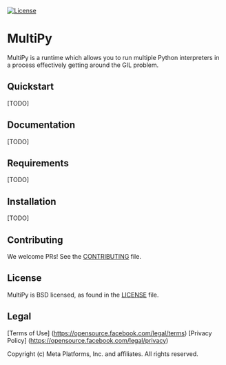 [![License](https://img.shields.io/badge/License-BSD%203--Clause-blue.svg)](LICENSE)


# MultiPy

MultiPy is a runtime which allows you to run multiple Python interpreters in a process effectively getting around the GIL problem.

## Quickstart

[TODO]

## Documentation

[TODO]

## Requirements

[TODO]

## Installation

[TODO]

## Contributing

We welcome PRs! See the [CONTRIBUTING](CONTRIBUTING.md) file.

## License

MultiPy is BSD licensed, as found in the [LICENSE](LICENSE) file.

## Legal
[Terms of Use] (https://opensource.facebook.com/legal/terms)
[Privacy Policy] (https://opensource.facebook.com/legal/privacy)

Copyright (c) Meta Platforms, Inc. and affiliates.
All rights reserved.
